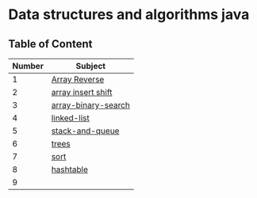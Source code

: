 # Data structures and algorithms java

## Table of Content

| Number | Subject                                                             |
| ------ | ------------------------------------------------------------------- |
| 1      | [Array Reverse](./array-reverse/array-reverse.md)                   |
| 2      | [array insert shift](./array-insert-shift/array-insert-shift.md)    |
| 3      | [array-binary-search](./array-binary-search/array-binary-search.md) |
| 4      | [linked-list](./linked-list/linked-list.md)                         |
| 5      | [stack-and-queue](./stack-and-queue/stack.md)                       |
| 6      |      [trees](./trees/trees.md)                                                                 |
| 7      |       [sort](./sort/sort.md)                                                                  |
| 8      |       [hashtable](./hashtable/hashtable.md)                                                                |
| 9      |                                                                     |

